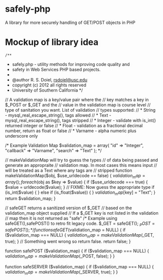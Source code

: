 safely-php
==========

A library for more securely handling of GET/POST objects in PHP

# Mockup of library idea

    /**
 * safely.php - utility methods for improving code quality and 
 * safety in Web Services PHP based projects.
 *
 * @author R. S. Doiel, <rsdoiel@usc.edu>
 * copyright (c) 2012 all rights reserved
 * University of Southern California
 */

// A validation map is a key/value pair where the
// key matches a key in $_POST or $_GET and the
// value in the validation map is course level
// type of sanitation you want. List of validation
// types supported:
// * String - mysql_real_escape_string(), tags allowed
// * Text - mysql_real_escape_string(), tags stripped
// * Integer - validate with is_int() returned integer or false
// * Float - validation as a fractional decimal number, return as float or false
// * Varname - alpha numeric plus underscore only

/* Example Validation Map
  $validation_map = array(
		"id" => "Integer",
		"callback" => "Varname",
		"search" => "Text"
	);
*/

// makeValidationMap will try to guess the types
// of data being passed and generate an appropraite
// validation map. In most cases this means input
// will be treated as a Text where any tags are
// stripped
function makeValidationMap($obj, $use_urldecode == false) {
	$validation_map = array();
	foreach ($obj as $key => $value) {
		if ($use_urldecode === true) {
			$value = urldecode($value);
		}
		// FIXME: Now guess the appropriate type
		if (is_int($value) {
		} else if (is_float($value)) {
		}
		$validation_map[$key] = "Text";
	}
	return $validation_map;
}


// safeGET returns a sanitized version of $_GET
// based on the validation_map object supplied
// If a $_GET key is not listed in the validation
// map then it is not returned as "safe"
/* Example using safeGET(),safePOST() to retro fit legacy code.
	$_GET = safeGET();
	$_POST = safePOST();
 */
function safeGET ($validiation_map = NULL) {
	if ($validation_map === NULL) {
		$validation_map = makeValidationMap($_GET, true);
	}
	// Something went wrong so return false.
	return false;
}

function safePOST ($validation_map) {
	if ($validation_map === NULL) {
		$validation_map = makeValidationMap($_POST, false);
	}
}

function safeSERVER ($validation_map) {
	if ($validation_map === NULL) {
		$validation_map = makeValidationMap($_SERVER, true);
	}
}
